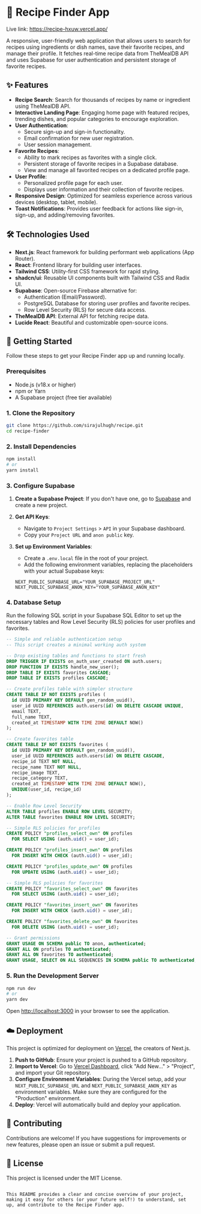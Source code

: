 # 🍳 Recipe Finder App

Live link: https://recipe-hxuw.vercel.app/

A responsive, user-friendly web application that allows users to search for recipes using ingredients or dish names, save their favorite recipes, and manage their profile. It fetches real-time recipe data from TheMealDB API and uses Supabase for user authentication and persistent storage of favorite recipes.

## ✨ Features

*   **Recipe Search**: Search for thousands of recipes by name or ingredient using TheMealDB API.
*   **Interactive Landing Page**: Engaging home page with featured recipes, trending dishes, and popular categories to encourage exploration.
*   **User Authentication**:
    *   Secure sign-up and sign-in functionality.
    *   Email confirmation for new user registration.
    *   User session management.
*   **Favorite Recipes**:
    *   Ability to mark recipes as favorites with a single click.
    *   Persistent storage of favorite recipes in a Supabase database.
    *   View and manage all favorited recipes on a dedicated profile page.
*   **User Profile**:
    *   Personalized profile page for each user.
    *   Displays user information and their collection of favorite recipes.
*   **Responsive Design**: Optimized for seamless experience across various devices (desktop, tablet, mobile).
*   **Toast Notifications**: Provides user feedback for actions like sign-in, sign-up, and adding/removing favorites.

## 🛠️ Technologies Used

*   **Next.js**: React framework for building performant web applications (App Router).
*   **React**: Frontend library for building user interfaces.
*   **Tailwind CSS**: Utility-first CSS framework for rapid styling.
*   **shadcn/ui**: Reusable UI components built with Tailwind CSS and Radix UI.
*   **Supabase**: Open-source Firebase alternative for:
    *   Authentication (Email/Password).
    *   PostgreSQL Database for storing user profiles and favorite recipes.
    *   Row Level Security (RLS) for secure data access.
*   **TheMealDB API**: External API for fetching recipe data.
*   **Lucide React**: Beautiful and customizable open-source icons.

## 🚀 Getting Started

Follow these steps to get your Recipe Finder app up and running locally.

### Prerequisites

*   Node.js (v18.x or higher)
*   npm or Yarn
*   A Supabase project (free tier available)

### 1. Clone the Repository

```bash
git clone https://github.com/sirajulhugh/recipe.git
cd recipe-finder
```

### 2. Install Dependencies

```bash
npm install
# or
yarn install
```

### 3. Configure Supabase

1.  **Create a Supabase Project**: If you don't have one, go to [Supabase](https://supabase.com/) and create a new project.
2.  **Get API Keys**:
    *   Navigate to `Project Settings` > `API` in your Supabase dashboard.
    *   Copy your `Project URL` and `anon public` key.
3.  **Set up Environment Variables**:
    *   Create a `.env.local` file in the root of your project.
    *   Add the following environment variables, replacing the placeholders with your actual Supabase keys:

    ```env
    NEXT_PUBLIC_SUPABASE_URL="YOUR_SUPABASE_PROJECT_URL"
    NEXT_PUBLIC_SUPABASE_ANON_KEY="YOUR_SUPABASE_ANON_KEY"
    ```

### 4. Database Setup

Run the following SQL script in your Supabase SQL Editor to set up the necessary tables and Row Level Security (RLS) policies for user profiles and favorites.

```sql
-- Simple and reliable authentication setup
-- This script creates a minimal working auth system

-- Drop existing tables and functions to start fresh
DROP TRIGGER IF EXISTS on_auth_user_created ON auth.users;
DROP FUNCTION IF EXISTS handle_new_user();
DROP TABLE IF EXISTS favorites CASCADE;
DROP TABLE IF EXISTS profiles CASCADE;

-- Create profiles table with simpler structure
CREATE TABLE IF NOT EXISTS profiles (
  id UUID PRIMARY KEY DEFAULT gen_random_uuid(),
  user_id UUID REFERENCES auth.users(id) ON DELETE CASCADE UNIQUE,
  email TEXT,
  full_name TEXT,
  created_at TIMESTAMP WITH TIME ZONE DEFAULT NOW()
);

-- Create favorites table
CREATE TABLE IF NOT EXISTS favorites (
  id UUID PRIMARY KEY DEFAULT gen_random_uuid(),
  user_id UUID REFERENCES auth.users(id) ON DELETE CASCADE,
  recipe_id TEXT NOT NULL,
  recipe_name TEXT NOT NULL,
  recipe_image TEXT,
  recipe_category TEXT,
  created_at TIMESTAMP WITH TIME ZONE DEFAULT NOW(),
  UNIQUE(user_id, recipe_id)
);

-- Enable Row Level Security
ALTER TABLE profiles ENABLE ROW LEVEL SECURITY;
ALTER TABLE favorites ENABLE ROW LEVEL SECURITY;

-- Simple RLS policies for profiles
CREATE POLICY "profiles_select_own" ON profiles
  FOR SELECT USING (auth.uid() = user_id);

CREATE POLICY "profiles_insert_own" ON profiles
  FOR INSERT WITH CHECK (auth.uid() = user_id);

CREATE POLICY "profiles_update_own" ON profiles
  FOR UPDATE USING (auth.uid() = user_id);

-- Simple RLS policies for favorites
CREATE POLICY "favorites_select_own" ON favorites
  FOR SELECT USING (auth.uid() = user_id);

CREATE POLICY "favorites_insert_own" ON favorites
  FOR INSERT WITH CHECK (auth.uid() = user_id);

CREATE POLICY "favorites_delete_own" ON favorites
  FOR DELETE USING (auth.uid() = user_id);

-- Grant permissions
GRANT USAGE ON SCHEMA public TO anon, authenticated;
GRANT ALL ON profiles TO authenticated;
GRANT ALL ON favorites TO authenticated;
GRANT USAGE, SELECT ON ALL SEQUENCES IN SCHEMA public TO authenticated;
```

### 5. Run the Development Server

```bash
npm run dev
# or
yarn dev
```

Open [http://localhost:3000](http://localhost:3000) in your browser to see the application.

## ☁️ Deployment

This project is optimized for deployment on [Vercel](https://vercel.com/), the creators of Next.js.

1.  **Push to GitHub**: Ensure your project is pushed to a GitHub repository.
2.  **Import to Vercel**: Go to [Vercel Dashboard](https://vercel.com/dashboard), click "Add New..." > "Project", and import your Git repository.
3.  **Configure Environment Variables**: During the Vercel setup, add your `NEXT_PUBLIC_SUPABASE_URL` and `NEXT_PUBLIC_SUPABASE_ANON_KEY` as environment variables. Make sure they are configured for the "Production" environment.
4.  **Deploy**: Vercel will automatically build and deploy your application.

## 🤝 Contributing

Contributions are welcome! If you have suggestions for improvements or new features, please open an issue or submit a pull request.

## 📄 License

This project is licensed under the MIT License.
```

This README provides a clear and concise overview of your project, making it easy for others (or your future self!) to understand, set up, and contribute to the Recipe Finder app.


